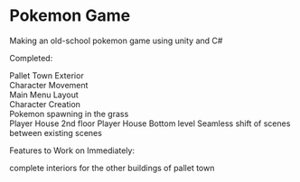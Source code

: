 # Pokemon Game
Making an old-school pokemon game using unity and C#


Completed:                                          

Pallet Town Exterior                                 
Character Movement                                   
Main Menu Layout                                      
Character Creation                                    
Pokemon spawning in the grass   
Player House 2nd floor
Player House Bottom level
Seamless shift of scenes between existing scenes

 Features to Work on Immediately:
 
 complete interiors for the other buildings of pallet town
 

